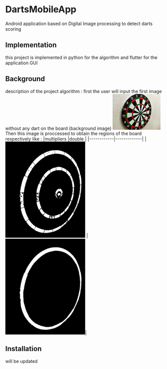 # DartsMobileApp
Android application based on Digital Image processing to detect darts scoring 

## Implementation
this project is implemented in python for the algorithm and flutter for the application GUI

## Background 
description of the project algorithm :
first the user will input the first image without any dart on the board (background image)
<img src="test_images/dartBoard1.jpg" width="150">
Then this image is proccessed to obtain the regions of the board respectively like : 
|multipliers |double       |
|------------|-------------|
| <img src="debug_images/multipliers regions.jpg" width="250"> | <img src="debug_images/double regions.jpg" width="250">|














## Installation
will be updated 








